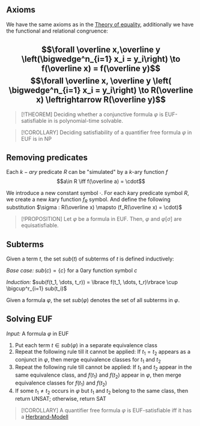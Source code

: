 

## Axioms
We have the same axioms as in the [Theory of equality](Theory%20of%20equality.md), additionally we have the functional and relational congruence:

$$\forall \overline x,\overline y \left(\bigwedge^n_{i=1} x_i = y_i\right) \to f(\overline x) = f(\overline y)$$
$$\forall \overline x, \overline y \left( \bigwedge^n_{i=1} x_i = y_i\right) \to R(\overline x) \leftrightarrow R(\overline y)$$
---

>[!THEOREM]
>Deciding whether a conjunctive formula $\varphi$ is EUF-satisfiable in is polynomial-time solvable.

>[!COROLLARY] 
> Deciding satisfiability of a quantifier free formula $\varphi$ in EUF is in NP


## Removing predicates

Each $k-ary$ predicate $R$ can be "simulated" by a $k$-ary function $f$
$$a\in R \iff f(\overline a) = \cdot$$


We introduce a new constant symbol $\cdot$. For each $k$ary predicate symbol $R$, we create a new $k$ary function $f_R$ symbol.
And define the following substitution $\sigma : R(\overline x) \mapsto (f_R(\overline x) = \cdot)$

>[!PROPOSITION]
>Let $\varphi$ be a formula in EUF. Then, $\varphi$ and $\varphi[\sigma]$ are equisatisfiable.

## Subterms

Given a term $t$, the set $sub(t)$ of subterms of $t$ is defined inductively:

_Base case:_
$sub(c) = \lbrace c\rbrace$ for a $0$ary function symbol $c$

_Induction:_
$sub(f(t_1, \dots, t_r)) = \lbrace f(t_1, \dots, t_r)\rbrace \cup \bigcup^r_{i=1} sub(t_i)$

Given a formula $\varphi$, the set $sub(\varphi)$ denotes the set of all subterms in $\varphi$.

## Solving EUF

_Input:_ A formula $\varphi$ in EUF

1. Put each term $t\in sub(\varphi)$ in a separate equivalence class
2. Repeat the following rule till it cannot be applied: If $t_1 = t_2$ appears as a conjunct in $\varphi$, then merge equivalence classes for $t_1$ and $t_2$
3. Repeat the following rule till cannot be applied: If $t_1$ and $t_2$ appear in the same equivalence class, and $f(t_1)$ and $f(t_2)$ appear in $\varphi$, then merge equivalence classes for $f(t_1)$ and $f(t_2)$
4. If some $t_1 \not = t_2$ occurs in $\varphi$ but $t_1$ and $t_2$ belong to the same class, then return UNSAT; otherwise, return SAT

>[!COROLLARY]
>A quantifier free formula $\varphi$ is EUF-satisfiable iff it has a [Herbrand-Modell](Herbrand-Modell)




